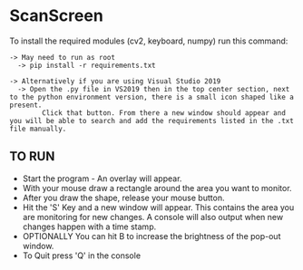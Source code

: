 # ScanScreen

To install the required modules (cv2, keyboard, numpy) run this command: 
    
    
    
    -> May need to run as root
      -> pip install -r requirements.txt
      
    -> Alternatively if you are using Visual Studio 2019
      -> Open the .py file in VS2019 then in the top center section, next to the python environment version, there is a small icon shaped like a present.
            Click that button. From there a new window should appear and you will be able to search and add the requirements listed in the .txt file manually. 
            
            
 TO RUN
------------------------------------
* Start the program - An overlay will appear.
* With your mouse draw a rectangle around the area you want to monitor.
* After you draw the shape, release your mouse button.
* Hit the 'S' Key and a new window will appear. This contains the area you are monitoring for new changes. A console will also output when new changes happen with a time stamp.
* OPTIONALLY You can hit B to increase the brightness of the pop-out window.
* To Quit press 'Q' in the console
